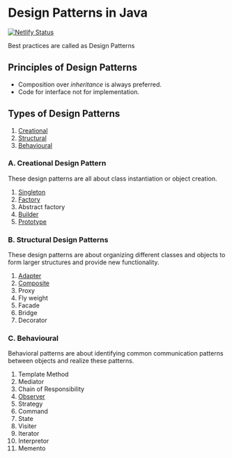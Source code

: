 # Design Patterns in Java

[![Netlify Status](https://api.netlify.com/api/v1/badges/ceec4efb-1a95-424e-a933-8897a3797c23/deploy-status)](https://app.netlify.com/sites/learning-topics/deploys)

Best practices are called as Design Patterns

## Principles of Design Patterns

- Composition over *inheritance* is always preferred.
- Code for interface not for implementation.

## Types of Design Patterns

1. [Creational](#a-creational-design-pattern)
2. [Structural](#b-structural-design-patterns)
3. [Behavioural](#c-behavioural)

### A. Creational Design Pattern

These design patterns are all about class instantiation or object creation.

1. [Singleton](docs/pattern/Singleton-Design-Pattern.md)
2. [Factory](docs/pattern/Factory-Design-Pattern.md)
3. Abstract factory
4. [Builder](docs/pattern/Builder-Design-Pattern.md)
5. [Prototype](docs/pattern/Prototype-Design-Pattern.md)

### B. Structural Design Patterns

These design patterns are about organizing different classes and objects to form larger structures and provide new functionality.

1. [Adapter](docs/pattern/Adapter-Design-Pattern.md)
1. [Composite](docs/pattern/Composite-Design-Pattern.md)
1. Proxy
1. Fly weight
1. Facade
1. Bridge
1. Decorator

### C. Behavioural

Behavioral patterns are about identifying common communication patterns between objects and realize these patterns.

1. Template Method
1. Mediator
1. Chain of Responsibility
1. [Observer](docs/pattern/Observer-Design-Pattern.md)
1. Strategy
1. Command
1. State
1. Visiter
1. Iterator
1. Interpretor
1. Memento
